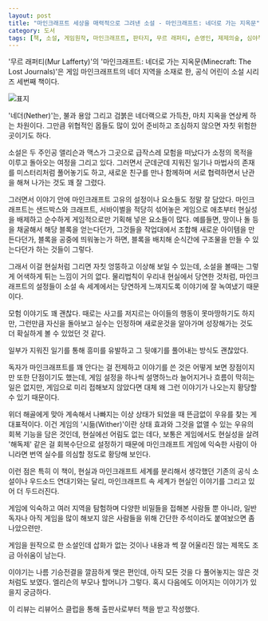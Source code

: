 ```yaml
---
layout: post
title: "마인크래프트 세상을 매력적으로 그려낸 소설 - 마인크래프트: 네더로 가는 지옥문"
category: 도서
tags: [책, 소설, 게임원작, 마인크래프트, 판타지, 무르 래퍼티, 손영인, 제제의숲, 심야책방, 토네이도, 리뷰어스 클럽, 서평]
---
```


'무르 래퍼티(Mur Lafferty)'의
'마인크래프트: 네더로 가는 지옥문(Minecraft: The Lost Journals)'은
게임 마인크래프트의 네더 지역을 소재로 한, 공식 어린이 소설 시리즈 세번째 책이다.

![표지](https://lh3.googleusercontent.com/qkin-bR6F4qFgVlcSuARTo0ajrIVQZhoGEULMD5eHUltk_egEmRh4pUQAFhjCN8dCF3hxG63K6DI8g=s480)

'네더(Nether)'는, 불과 용암 그리고 검붉은 네더랙으로 가득찬, 마치 지옥을 연상케 하는 차원이다.
그만큼 위협적인 몹들도 많이 있어 준비하고 조심하지 않으면 자칫 위험한 곳이기도 하다.

소설은 두 주인공 앨리슨과 맥스가 그곳으로 급작스레 모험을 떠났다가
소정의 목적을 이루고 돌아오는 여정을 그리고 있다.
그러면서 군데군데 지워진 일기나 마법사의 존재를 미스터리처럼 풀어놓기도 하고,
새로운 친구를 만나 함께하며 서로 협력하면서 난관을 해쳐 나가는 것도 꽤 잘 그렸다.

그러면서 이야기 안에 마인크래프트 고유의 설정이나 요소들도 정말 잘 담았다.
마인크래프트는 샌드박스와 크래프트, 서바이벌을 적당히 섞어놓은 게임으로
애초부터 현실성을 배제하고 순수하게 게임적으로만 기획해 넣은 요소들이 많다.
예를들면, 땅이나 돌 등을 채굴해서 해당 블록을 얻는다던가,
그것들을 작업대에서 조합해 새로운 아이템을 만든다던가,
블록을 공중에 띄워놓는가 하면,
블록을 배치해 순식간에 구조물을 만들 수 있는다던가 하는 것들이 그렇다.

그래서 이걸 현실처럼 그리면 자칫 엉뚱하고 이상해 보일 수 있는데,
소설을 볼때는 그렇게 어색하게 튀는 느낌이 거의 없다.
물리법칙이 우리내 현실에서 당연한 것처럼,
마인크래프트의 설정들이 소설 속 세계에서는 당연하게 느껴지도록 이야기에 잘 녹여냈기 때문이다.

모험 이야기도 꽤 괜찮다.
때로는 사고를 저지르는 아이들의 행동이 못마땅하기도 하지만,
그런만큼 자신을 돌아보고 실수는 인정하며 새로운것을 알아가며 성장해가는 것도 더 확실하게 볼 수 있었던 것 같다.

일부가 지워진 일기를 통해 흥미를 유발하고
그 뒷얘기를 풀어내는 방식도 괜찮았다.

독자가 마인크래프트를 꽤 안다는 걸 전제하고 이야기를 쓴 것은
어떻게 보면 장점이지만 또한 단점이기도 했는데,
게임 설정을 하나씩 설명하느라 늘어지거나 흐름이 막히는 일은 없지만,
게임으로 미리 접해보지 않았다면 대체 왜 그런 이야기가 나오는지 황당할 수 있기 때문이다.

위더 해골에게 맞아 계속해서 나빠지는 이상 상태가 되었을 때
뜬금없이 우유를 찾는 게 대표적이다.
이건 게임의 '시듦(Wither)'이란 상태 효과와 그것을 없앨 수 있는 우유의 회복 기능을 담은 것인데,
현실에선 어림도 없는 데다,
보통은 게임에서도 현실성을 살려 '해독제' 같은 걸 회복수단으로 설정하기 때문에
마인크래프트 게임에 익숙한 사람이 아니라면 번역 실수를 의심할 정도로 황당해 보인다.

이런 점은 특히 이 책이,
현실과 마인크래프트 세계를 분리해서 생각했던 기존의 공식 소설이나 우드소드 연대기와는 달리,
마인크래프트 속 세계가 현실인 이야기를 그리고 있어 더 두드러진다.

게임에 익숙하고 여러 지역을 탐험하며 다양한 비밀들을 접해본 사람들 뿐 아니라,
일반 독자나 아직 게임을 많이 해보지 않은 사람들을 위해
간단한 주석이라도 붙여놨으면 좀 나았으련만.

게임을 원작으로 한 소설인데 삽화가 없는 것이나
내용과 썩 잘 어울리진 않는 제목도 조금 아쉬움이 남는다.

이야기는 나름 기승전결을 깔끔하게 맺은 편인데,
아직 모든 것을 다 풀어놓지는 않은 것처럼도 보였다.
엘리슨의 부모나 할머니가 그렇다.
혹시 다음에도 이어지는 이야기가 있을지 궁금하다.



<div class="im im-info">
이 리뷰는 리뷰어스 클럽을 통해 출판사로부터 책을 받고 작성했다.
</div>
